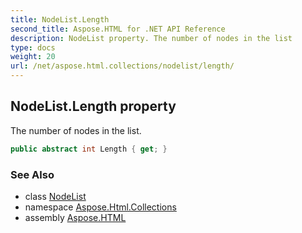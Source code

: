 ```yaml
---
title: NodeList.Length
second_title: Aspose.HTML for .NET API Reference
description: NodeList property. The number of nodes in the list
type: docs
weight: 20
url: /net/aspose.html.collections/nodelist/length/
---
```

## NodeList.Length property

The number of nodes in the list.

```csharp
public abstract int Length { get; }
```

### See Also

* class [NodeList](../)
* namespace [Aspose.Html.Collections](../../../aspose.html.collections/)
* assembly [Aspose.HTML](../../../)
